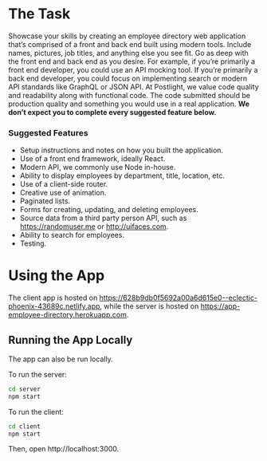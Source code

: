 # The Task

Showcase your skills by creating an employee directory web application that’s comprised of a front and back end built using modern tools. Include names, pictures, job titles, and anything else you see fit. Go as deep with the front end and back end as you desire. For example, if you’re primarily a front end developer, you could use an API mocking tool. If you’re primarily a back end developer, you could focus on implementing search or modern API standards like GraphQL or JSON API.
At Postlight, we value code quality and readability along with functional code. The code submitted should be production quality and something you would use in a real application.
**We don’t expect you to complete every suggested feature below.**

### Suggested Features
- Setup instructions and notes on how you built the application.
- Use of a front end framework, ideally React.
- Modern API, we commonly use Node in-house.
- Ability to display employees by department, title, location, etc.
- Use of a client-side router.
- Creative use of animation.
- Paginated lists.
- Forms for creating, updating, and deleting employees.
- Source data from a third party person API, such as https://randomuser.me or http://uifaces.com.
- Ability to search for employees.
- Testing.

# Using the App
The client app is hosted on https://628b9db0f5692a00a6d615e0--eclectic-phoenix-43689c.netlify.app, while the server is hosted on https://app-employee-directory.herokuapp.com.

## Running the App Locally
The app can also be run locally.

To run the server:
```sh
cd server
npm start
```
To run the client:
```sh
cd client
npm start
```
Then, open http://localhost:3000.
